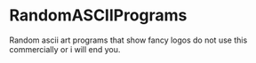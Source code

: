 # RandomASCIIPrograms
 Random ascii art programs that show fancy logos
 do not use this commercially or i will end you.

